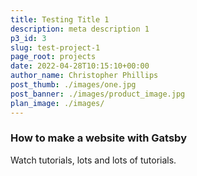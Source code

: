 ```yaml
---
title: Testing Title 1
description: meta description 1
p3_id: 3
slug: test-project-1
page_root: projects
date: 2022-04-28T10:15:10+00:00
author_name: Christopher Phillips
post_thumb: ./images/one.jpg
post_banner: ./images/product_image.jpg
plan_image: ./images/
---
```


### How to make a website with Gatsby

Watch tutorials, lots and lots of tutorials.
